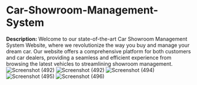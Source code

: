 # Car-Showroom-Management-System
**Description:**
Welcome to our state-of-the-art Car Showroom Management System Website, where we revolutionize the way you buy and manage your dream car. Our website offers a comprehensive platform for both customers and car dealers, providing a seamless and efficient experience from browsing the latest vehicles to streamlining showroom management.
![Screenshot (492)](https://github.com/Yash2121m/Car-Showroom-Management-System/assets/146704810/525bc315-5ea1-4e01-a21a-3dfd7a6c1edc)
![Screenshot (492)](https://github.com/Yash2121m/Car-Showroom-Management-System/assets/146704810/00b6fdf2-1f25-48bd-aa98-44d9148e510a)
![Screenshot (494)](https://github.com/Yash2121m/Car-Showroom-Management-System/assets/146704810/1792dc9c-e275-4430-8f11-17335b314e07)
![Screenshot (495)](https://github.com/Yash2121m/Car-Showroom-Management-System/assets/146704810/6d007940-4822-4538-ae1f-986db24e3e5a)
![Screenshot (496)](https://github.com/Yash2121m/Car-Showroom-Management-System/assets/146704810/44ffeba4-e8f5-4477-8c55-a643338105e1)
